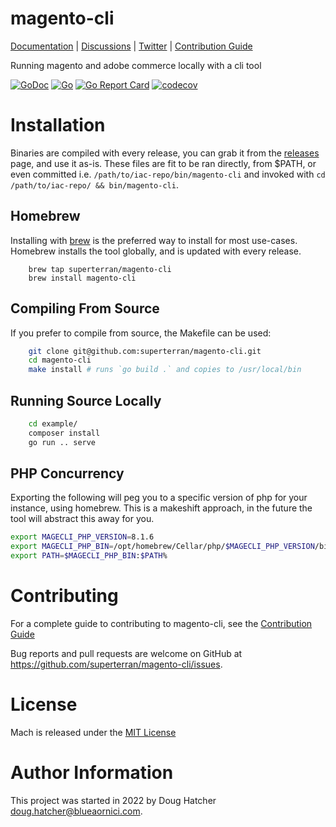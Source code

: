 # magento-cli

[Documentation](https://superterran.net/magento-cli) |
[Discussions](https://github.com/superterran/magento-cli/discussions) |
[Twitter](https://twitter.com/superterran) |
[Contribution Guide](CONTRIBUTING.md)

Running magento and adobe commerce locally with a cli tool

[![GoDoc](https://godoc.org/github.com/gohugoio/hugo?status.svg)](https://pkg.go.dev/github.com/superterran/magento-cli)
[![Go](https://github.com/superterran/magento-cli/actions/workflows/go.yml/badge.svg?branch=main)](https://github.com/superterran/magento-cli/actions/workflows/go.yml) 
[![Go Report Card](https://goreportcard.com/badge/github.com/superterran/magento-cli)](https://goreportcard.com/report/github.com/superterran/magneto-cli)
[![codecov](https://codecov.io/gh/superterran/magento-cli/branch/main/graph/badge.svg?token=S48U2MJP9I)](https://codecov.io/gh/superterran/magento-cli)

# Installation 

Binaries are compiled with every release, you can grab it from the [releases](https://github.com/superterran/magento-cli/releases/) page, and use it as-is. These files are fit to be ran directly, from $PATH, or even committed i.e. `/path/to/iac-repo/bin/magento-cli` and invoked with `cd /path/to/iac-repo/ && bin/magento-cli`.

## Homebrew

Installing with [brew](https://brew.sh/) is the preferred way to install for most use-cases. Homebrew installs the tool globally, and is updated with every release. 

```/bin/bash
    brew tap superterran/magento-cli
    brew install magento-cli
```

## Compiling From Source

If you prefer to compile from source, the Makefile can be used:

```bash
    git clone git@github.com:superterran/magento-cli.git 
    cd magento-cli
    make install # runs `go build .` and copies to /usr/local/bin
```

## Running Source Locally

```bash
    cd example/
    composer install
    go run .. serve
```
## PHP Concurrency 

Exporting the following will peg you to a specific version of php for your instance, using homebrew. This is a makeshift approach, in the future the tool will abstract this away for you. 

```bash
export MAGECLI_PHP_VERSION=8.1.6
export MAGECLI_PHP_BIN=/opt/homebrew/Cellar/php/$MAGECLI_PHP_VERSION/bin/
export PATH=$MAGECLI_PHP_BIN:$PATH%
```

# Contributing

For a complete guide to contributing to magento-cli, see the [Contribution Guide](CONTRIBUTING.md)

Bug reports and pull requests are welcome on GitHub at https://github.com/superterran/magento-cli/issues. 

# License
Mach is released under the [MIT License](LICENSE)

# Author Information
This project was started in 2022 by Doug Hatcher <doug.hatcher@blueaornici.com>.
